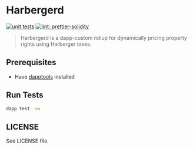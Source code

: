 # Harbergerd

[![unit tests](https://github.com/rugpullindex/harbergerd/actions/workflows/main.yml/badge.svg)](https://github.com/rugpullindex/harbergerd/actions/workflows/main.yml)
[![lint: prettier-solidity](https://github.com/rugpullindex/harbergerd/actions/workflows/lint.yml/badge.svg)](https://github.com/rugpullindex/harbergerd/actions/workflows/lint.yml)

> Harbergerd is a dapp-custom rollup for dynamically pricing property rights
> using Harberger taxes.

## Prerequisites

- Have [dapptools](https://github.com/dapphub/dapptools#installation) installed

## Run Tests

```bash
dapp test -vv
```

## LICENSE

See LICENSE file.
